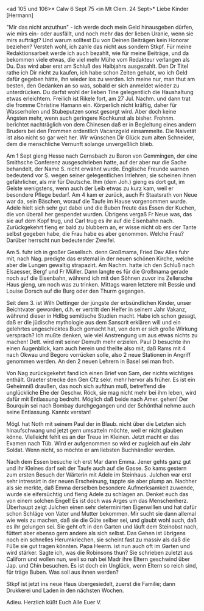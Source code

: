 <ad 105 und 106>* Calw 6 Sept 75
 <in Mt Clem. 24 Sept>*
Liebe Kinder [Hermann]

"Mir das nicht anzuthun" - ich werde doch mein Geld hinausgeben dürfen, wie mirs ein- oder ausfällt, und noch mehr das der lieben Uranie, wenn sie mirs aufträgt? Und warum solltest Du von Deinen Beiträgen kein Honorar beziehen? Versteh wohl, ich zahle das nicht aus sondern Stkpf. Für meine Redaktionsarbeit werde ich auch bezahlt, wie für meine Beiträge, und da bekommen viele etwas, die viel mehr Mühe vom Redakteur verlangen als Du. Das wird aber erst am Schluß des Halbjahrs ausgezahlt. Den Dr Titel rathe ich Dir nicht zu kaufen, ich habe schon Zeiten gehabt, wo ich Geld dafür gegeben hätte, ihn wieder los zu werden. Ich meine nur, man thut am besten, den Gedanken an so was, sobald er sich anmeldet wieder zu unterdrücken. Du darfst wohl der lieben Tine gelegentlich die Haushaltung etwas erleichtern. 
Freilich ist Rikele fort, am 27 Jul. Nachm. und dann trat die fromme Christine Hamann ein. Körperlich nicht kräftig, daher für Wasserholen und Stubeputzen sonst gesorgt wird. Aber doch keine Ängsten mehr, wenn auch geringere Kochkunst als bisher. Frohnm. berichtet nachträglich von dem Chinesen daß er in Begleitung eines andern Bruders bei den Frommen ordentlich Vacanzgeld einsammelte. Die Naivetät ist also nicht so gar weit her. Wir wünschen Dir Glück zum alten Schneider, dem die menschliche Vernunft solange unvergeßlich blieb.

Am 1 Sept gieng Hesse nach Gernsbach zu Baron von Gemmingen, der eine Smithsche Conferenz ausgeschrieben hatte, auf der aber nur die Sache behandelt, der Name S. nicht erwähnt wurde. Englische Freunde warnen bedeutend vor S. wegen seiner gelegentlichen Irrlehren; sie scheinen ihnen gefährlicher, als mir für Deutsche. Ihm (dem Joh.) gieng es dort gut, im Geiste wenigstens, wenn auch der Leib etwas zu kurz kam, weil er besondere Pflege bedarf. Am 4 kam er zurück, auch Fr Staatsrath von Neue war da, sein Bäschen, worauf die Taufe im Hause vorgenommen wurde. Adele hielt sich sehr gut dabei und die Buben freute das Essen der Kuchen, die von überall her gespendet wurden. Übrigens vergaß Fr Neue was, das sie auf dem Kopf trug, und Carl trug es ihr auf die Eisenbahn nach. Zurückgekehrt fieng er bald zu blubbern an, er wisse nicht ob ers der Tante selbst gegeben habe, die Frau habe es aber genommen. Welche Frau? Darüber herrscht nun bedeutender Zweifel.

Am 5. fuhr ich in großer Gesellsch. denn Großmama, Fried Dav Alles fuhr mit, nach Nag. predigte das erstemal in der neuen schönen Kirche, welche aber die Lungen gewaltig strapazirt. Am Nachm. hatte ich den Schluß nach Elsaesser, Bergf und Fr Müller. Dann langte es für die Großmama gerade noch auf die Eisenbahn, während ich mit den Söhnen zuvor ins Zellersche Haus gieng, um noch was zu trinken. Mittags waren letztere mit Bessie und Louise Dorsch auf die Burg oder den Thurm gegangen.

Seit dem 3. ist Wilh Dettinger der jüngste der erbsündlichen Kinder, unser Beichtvater geworden, d.h. er vertritt den Helfer in seinem Jahr Vakanz, während dieser in Hdlbg semitische Studien macht. Habe ich schon gesagt, daß er die jüdische mythologie aus dem Sanscrit erklären will und ein gelehrtes ungeschicktes Buch gemacht hat, von dem er sich große Wirkung versprach? Ich mußte denken, wie viel Anstrengung um aus etwas nichts zu machen! Dett. wird mit seiner Demuth mehr erzielen. Paul D besuchte ihn einen Augenblick, kam auch herein und theilte also mit, daß Rams mit 4 nach Okwau und Begoro vorrücken solle, also 2 neue Stationen in Angriff genommen werden. An den 2 neuen Lehrern in Basel sei man froh.

Von Nag zurückgekehrt fand ich einen Brief von Sam, der nichts wichtiges enthält. Graeter strecke den Gen Cfz sekr. mehr hervor als früher. Es ist ein Geheimniß draußen, das noch sich aufthun muß, betreffend die unglückliche Ehe der Geschw. Röck, sie mag nicht mehr bei ihm leben, wird dafür mit Entlassung bedroht. Möglich daß beide nach Amer. gehen! Der Bourquin sei nach Bombay durchgegangen und der Schönthal nehme auch seine Entlassung. Kannix verstan!

Mögl. hat Noth mit seinem Paul der in Blaub. nicht über die Letzten sich hinaufschwang und jetzt gern umsatteln möchte, weil er nicht glauben könne. Vielleicht fehlt es an der Treue im Kleinen. Jetzt macht er das Examen nach Tüb. Wird er aufgenommen so wird er zugleich auf ein Jahr Soldat. Wenn nicht, so möchte er am liebsten Buchhändler werden.

Nach dem Essen besuche ich erst Mar dann Emma. Jener gehts ganz gut und ihr Kleines darf seit der Taufe auch auf die Gasse. So kams gestern zum ersten Besuch der Wärterin mit Adele im Steinhaus. Julchen war erst sehr intressirt in der neuen Erscheinung, tappte sie aber plump an. Nachher als sie merkte, daß Emma derselben besondere Aufmerksamkeit zuwende, wurde sie eifersüchtig und fieng Adele zu schlagen an. Denket euch das von einem solchen Engel! Es ist doch was Arges um das Menschenherz. Überhaupt zeigt Julchen einen sehr determinirten Eigenwillen und hat dafür schon Schläge von Vater und Mutter bekommen. Mir sucht sie dann allemal wie weis zu machen, daß sie die Güte selber sei, und glaubt wohl auch, daß es ihr gelungen sei. Sie geht oft in den Garten und läuft dem Steinobst nach, füttert aber ebenso gern andere als sich selbst. Das Gehen ist übrigens noch ein schnelles Herumkriechen, sie scheint fast zu massiv als daß die Füße sie gut tragen könnten. Papa Heerm. ist nun auch oft im Garten und wird stärker. 
Sagte ich, was die Robinsons thun? Sie schrieben zuletzt aus Californ und wollen nun, weil so nah bei Madr ihre Eltern geschwind über Jap. und Chin besuchen. Es ist doch ein Unglück, wenn Eltern so reich sind, für träge Buben. Was soll aus ihnen werden?

Stkpf ist jetzt ins neue Haus übergesiedelt, zuerst die Familie; dann Drukkerei und Laden in den nächsten Wochen.

 Adieu. Herzlich küßt Euch Alle
 Euer V.
